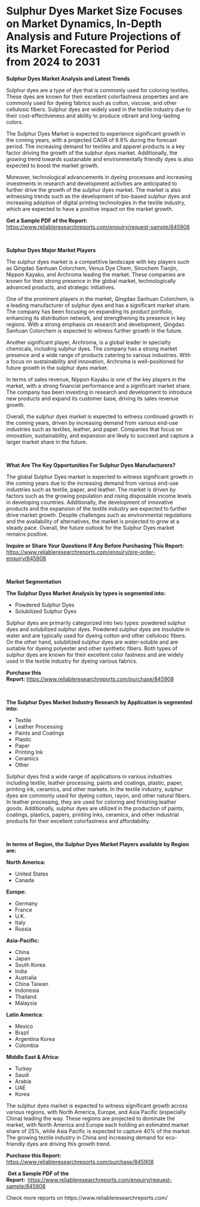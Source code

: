 <p><h1>Sulphur Dyes Market Size Focuses on Market Dynamics, In-Depth Analysis and Future Projections of its Market Forecasted for Period from 2024 to 2031</h1></p><p><strong>Sulphur Dyes Market Analysis and Latest Trends</strong></p>
<p><p>Sulphur dyes are a type of dye that is commonly used for coloring textiles. These dyes are known for their excellent colorfastness properties and are commonly used for dyeing fabrics such as cotton, viscose, and other cellulosic fibers. Sulphur dyes are widely used in the textile industry due to their cost-effectiveness and ability to produce vibrant and long-lasting colors.</p><p>The Sulphur Dyes Market is expected to experience significant growth in the coming years, with a projected CAGR of 8.9% during the forecast period. The increasing demand for textiles and apparel products is a key factor driving the growth of the sulphur dyes market. Additionally, the growing trend towards sustainable and environmentally friendly dyes is also expected to boost the market growth.</p><p>Moreover, technological advancements in dyeing processes and increasing investments in research and development activities are anticipated to further drive the growth of the sulphur dyes market. The market is also witnessing trends such as the development of bio-based sulphur dyes and increasing adoption of digital printing technologies in the textile industry, which are expected to have a positive impact on the market growth.</p></p>
<p><strong>Get a Sample PDF of the Report:&nbsp;</strong> <a href="https://www.reliableresearchreports.com/enquiry/request-sample/845908">https://www.reliableresearchreports.com/enquiry/request-sample/845908</a></p>
<p>&nbsp;</p>
<p><strong>Sulphur Dyes Major Market Players</strong></p>
<p><p>The sulphur dyes market is a competitive landscape with key players such as Qingdao Sanhuan Colorchem, Venus Dye Chem, Sinochem Tianjin, Nippon Kayaku, and Archroma leading the market. These companies are known for their strong presence in the global market, technologically advanced products, and strategic initiatives.</p><p>One of the prominent players in the market, Qingdao Sanhuan Colorchem, is a leading manufacturer of sulphur dyes and has a significant market share. The company has been focusing on expanding its product portfolio, enhancing its distribution network, and strengthening its presence in key regions. With a strong emphasis on research and development, Qingdao Sanhuan Colorchem is expected to witness further growth in the future.</p><p>Another significant player, Archroma, is a global leader in specialty chemicals, including sulphur dyes. The company has a strong market presence and a wide range of products catering to various industries. With a focus on sustainability and innovation, Archroma is well-positioned for future growth in the sulphur dyes market.</p><p>In terms of sales revenue, Nippon Kayaku is one of the key players in the market, with a strong financial performance and a significant market share. The company has been investing in research and development to introduce new products and expand its customer base, driving its sales revenue growth.</p><p>Overall, the sulphur dyes market is expected to witness continued growth in the coming years, driven by increasing demand from various end-use industries such as textiles, leather, and paper. Companies that focus on innovation, sustainability, and expansion are likely to succeed and capture a larger market share in the future.</p></p>
<p>&nbsp;</p>
<p><strong>What Are The Key Opportunities For Sulphur Dyes Manufacturers?</strong></p>
<p><p>The global Sulphur Dyes market is expected to witness significant growth in the coming years due to the increasing demand from various end-use industries such as textile, paper, and leather. The market is driven by factors such as the growing population and rising disposable income levels in developing countries. Additionally, the development of innovative products and the expansion of the textile industry are expected to further drive market growth. Despite challenges such as environmental regulations and the availability of alternatives, the market is projected to grow at a steady pace. Overall, the future outlook for the Sulphur Dyes market remains positive.</p></p>
<p><strong>Inquire or Share Your Questions If Any Before Purchasing This Report:</strong> <a href="https://www.reliableresearchreports.com/enquiry/pre-order-enquiry/845908">https://www.reliableresearchreports.com/enquiry/pre-order-enquiry/845908</a></p>
<p>&nbsp;</p>
<p><strong>Market Segmentation</strong></p>
<p><strong>The Sulphur Dyes Market Analysis by types is segmented into:</strong></p>
<p><ul><li>Powdered Sulphur Dyes</li><li>Solubilized Sulphur Dyes</li></ul></p>
<p><p>Sulphur dyes are primarily categorized into two types: powdered sulphur dyes and solubilized sulphur dyes. Powdered sulphur dyes are insoluble in water and are typically used for dyeing cotton and other cellulosic fibers. On the other hand, solubilized sulphur dyes are water-soluble and are suitable for dyeing polyester and other synthetic fibers. Both types of sulphur dyes are known for their excellent color fastness and are widely used in the textile industry for dyeing various fabrics.</p></p>
<p><strong>Purchase this Report:&nbsp;</strong><a href="https://www.reliableresearchreports.com/purchase/845908">https://www.reliableresearchreports.com/purchase/845908</a></p>
<p>&nbsp;</p>
<p><strong>The Sulphur Dyes Market Industry Research by Application is segmented into:</strong></p>
<p><ul><li>Textile</li><li>Leather Processing</li><li>Paints and Coatings</li><li>Plastic</li><li>Paper</li><li>Printing Ink</li><li>Ceramics</li><li>Other</li></ul></p>
<p><p>Sulphur dyes find a wide range of applications in various industries including textile, leather processing, paints and coatings, plastic, paper, printing ink, ceramics, and other markets. In the textile industry, sulphur dyes are commonly used for dyeing cotton, rayon, and other natural fibers. In leather processing, they are used for coloring and finishing leather goods. Additionally, sulphur dyes are utilized in the production of paints, coatings, plastics, papers, printing inks, ceramics, and other industrial products for their excellent colorfastness and affordability.</p></p>
<p>&nbsp;</p>
<p><strong>In terms of Region, the Sulphur Dyes Market Players available by Region are:</strong></p>
<p>
    <p> <strong> North America: </strong>
        <ul>
            <li>United States</li>
            <li>Canada</li>
        </ul>
        </p> 
    <p> <strong> Europe: </strong>
        <ul>
            <li>Germany</li>
            <li>France</li>
            <li>U.K.</li>
            <li>Italy</li>
            <li>Russia</li>
        </ul>
        </p> 
    <p> <strong> Asia-Pacific: </strong>
        <ul>
            <li>China</li>
            <li>Japan</li>
            <li>South Korea</li>
            <li>India</li>
            <li>Australia</li>
            <li>China Taiwan</li>
            <li>Indonesia</li>
            <li>Thailand</li>
            <li>Malaysia</li>
        </ul>
        </p> 
    <p> <strong> Latin America: </strong>
        <ul>
            <li>Mexico</li>
            <li>Brazil</li>
            <li>Argentina Korea</li>
            <li>Colombia</li>
        </ul>
        </p> 
    <p> <strong> Middle East & Africa: </strong>
        <ul>
            <li>Turkey</li>
            <li>Saudi</li>
            <li>Arabia</li>
            <li>UAE</li>
            <li>Korea</li>
        </ul>
    </p>
    </p>
<p><p>The sulphur dyes market is expected to witness significant growth across various regions, with North America, Europe, and Asia Pacific (especially China) leading the way. These regions are projected to dominate the market, with North America and Europe each holding an estimated market share of 25%, while Asia Pacific is expected to capture 40% of the market. The growing textile industry in China and increasing demand for eco-friendly dyes are driving this growth trend.</p></p>
<p><strong>Purchase this Report: </strong><a href="https://www.reliableresearchreports.com/purchase/845908">https://www.reliableresearchreports.com/purchase/845908</a></p>
<p>&nbsp;<strong>Get a Sample PDF of the Report:&nbsp;&nbsp;</strong><a href="https://www.reliableresearchreports.com/enquiry/request-sample/845908">https://www.reliableresearchreports.com/enquiry/request-sample/845908</a></p>
<p><strong></strong></p>
<p>Check more reports on https://www.reliableresearchreports.com/</p>